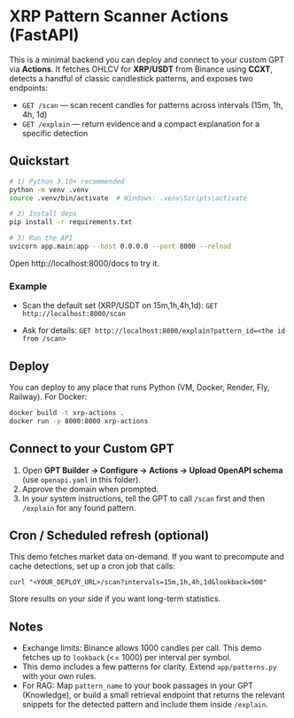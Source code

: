 # XRP Pattern Scanner Actions (FastAPI)

This is a minimal backend you can deploy and connect to your custom GPT via **Actions**.
It fetches OHLCV for **XRP/USDT** from Binance using **CCXT**, detects a handful of classic candlestick patterns,
and exposes two endpoints:
- `GET /scan` — scan recent candles for patterns across intervals (15m, 1h, 4h, 1d)
- `GET /explain` — return evidence and a compact explanation for a specific detection

## Quickstart

```bash
# 1) Python 3.10+ recommended
python -m venv .venv
source .venv/bin/activate  # Windows: .venv\Scripts\activate

# 2) Install deps
pip install -r requirements.txt

# 3) Run the API
uvicorn app.main:app --host 0.0.0.0 --port 8000 --reload
```

Open http://localhost:8000/docs to try it.

### Example
- Scan the default set (XRP/USDT on 15m,1h,4h,1d):
  `GET http://localhost:8000/scan`

- Ask for details:
  `GET http://localhost:8000/explain?pattern_id=<the id from /scan>`

## Deploy
You can deploy to any place that runs Python (VM, Docker, Render, Fly, Railway). For Docker:

```bash
docker build -t xrp-actions .
docker run -p 8000:8000 xrp-actions
```

## Connect to your Custom GPT
1. Open **GPT Builder → Configure → Actions → Upload OpenAPI schema** (use `openapi.yaml` in this folder).
2. Approve the domain when prompted.
3. In your system instructions, tell the GPT to call `/scan` first and then `/explain` for any found pattern.

## Cron / Scheduled refresh (optional)
This demo fetches market data on-demand. If you want to precompute and cache detections, set up a cron job that calls:
```
curl "<YOUR_DEPLOY_URL>/scan?intervals=15m,1h,4h,1d&lookback=500"
```
Store results on your side if you want long-term statistics.

## Notes
- Exchange limits: Binance allows 1000 candles per call. This demo fetches up to `lookback` (<= 1000) per interval per symbol.
- This demo includes a few patterns for clarity. Extend `app/patterns.py` with your own rules.
- For RAG: Map `pattern_name` to your book passages in your GPT (Knowledge), or build a small retrieval endpoint that returns the relevant snippets for the detected pattern and include them inside `/explain`.
